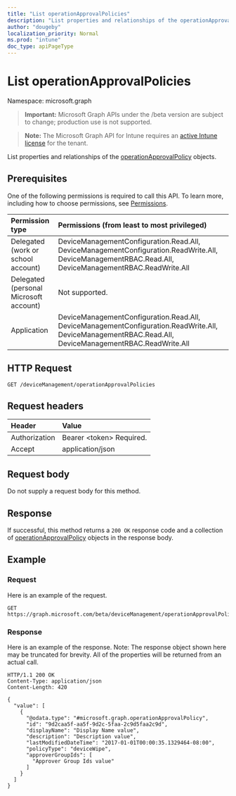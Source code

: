 ```yaml
---
title: "List operationApprovalPolicies"
description: "List properties and relationships of the operationApprovalPolicy objects."
author: "dougeby"
localization_priority: Normal
ms.prod: "intune"
doc_type: apiPageType
---
```


# List operationApprovalPolicies

Namespace: microsoft.graph

> **Important:** Microsoft Graph APIs under the /beta version are subject to change; production use is not supported.

> **Note:** The Microsoft Graph API for Intune requires an [active Intune license](https://go.microsoft.com/fwlink/?linkid=839381) for the tenant.

List properties and relationships of the [operationApprovalPolicy](../resources/intune-rbac-operationapprovalpolicy.md) objects.

## Prerequisites
One of the following permissions is required to call this API. To learn more, including how to choose permissions, see [Permissions](/graph/permissions-reference).

|Permission type|Permissions (from least to most privileged)|
|:---|:---|
|Delegated (work or school account)|DeviceManagementConfiguration.Read.All, DeviceManagementConfiguration.ReadWrite.All, DeviceManagementRBAC.Read.All, DeviceManagementRBAC.ReadWrite.All|
|Delegated (personal Microsoft account)|Not supported.|
|Application|DeviceManagementConfiguration.Read.All, DeviceManagementConfiguration.ReadWrite.All, DeviceManagementRBAC.Read.All, DeviceManagementRBAC.ReadWrite.All|

## HTTP Request
<!-- {
  "blockType": "ignored"
}
-->
``` http
GET /deviceManagement/operationApprovalPolicies
```

## Request headers
|Header|Value|
|:---|:---|
|Authorization|Bearer &lt;token&gt; Required.|
|Accept|application/json|

## Request body
Do not supply a request body for this method.

## Response
If successful, this method returns a `200 OK` response code and a collection of [operationApprovalPolicy](../resources/intune-rbac-operationapprovalpolicy.md) objects in the response body.

## Example

### Request
Here is an example of the request.
``` http
GET https://graph.microsoft.com/beta/deviceManagement/operationApprovalPolicies
```

### Response
Here is an example of the response. Note: The response object shown here may be truncated for brevity. All of the properties will be returned from an actual call.
``` http
HTTP/1.1 200 OK
Content-Type: application/json
Content-Length: 420

{
  "value": [
    {
      "@odata.type": "#microsoft.graph.operationApprovalPolicy",
      "id": "9d2caa5f-aa5f-9d2c-5faa-2c9d5faa2c9d",
      "displayName": "Display Name value",
      "description": "Description value",
      "lastModifiedDateTime": "2017-01-01T00:00:35.1329464-08:00",
      "policyType": "deviceWipe",
      "approverGroupIds": [
        "Approver Group Ids value"
      ]
    }
  ]
}
```




